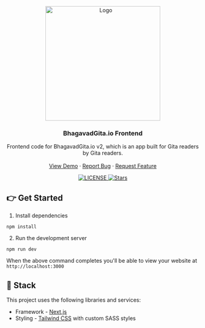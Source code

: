 <p align="center">
  <a href="https://bhagavadgita.io">
    <img src="https://raw.githubusercontent.com/gita/bhagavadgita-api/master/gita.png" alt="Logo" width="300">
  </a>

  <h3 align="center">BhagavadGita.io Frontend</h3>

  <p align="center">
    Frontend code for BhagavadGita.io v2, which is an app built for Gita readers by Gita readers.
    <br />
    <br />
    <a href="https://bhagavadgita.dev">View Demo</a>
    ·
    <a href="https://github.com/gita/bhagavadgita-frontend/issues">Report Bug</a>
    ·
    <a href="https://github.com/gita/bhagavadgita-frontend/issues">Request Feature</a>
  </p>
</p>

<p align="center">
  <a href="https://github.com/gita/bhagavadgita-frontend/blob/master/LICENSE">
    <img alt="LICENSE" src="https://img.shields.io/badge/License-MIT-yellow.svg?maxAge=43200">
  </a>
  <a href="https://starcharts.herokuapp.com/gita/bhagavadgita-frontend"><img alt="Stars" src="https://img.shields.io/github/stars/gita/bhagavadgita-frontend.svg?style=social"></a>
</p>

## 👉 Get Started

1. Install dependencies

```
npm install
```

2. Run the development server

```
npm run dev
```

When the above command completes you'll be able to view your website at `http://localhost:3000`

## 🥞 Stack

This project uses the following libraries and services:

- Framework - [Next.js](https://nextjs.org)
- Styling - [Tailwind CSS](https://tailwind.com) with custom SASS styles
